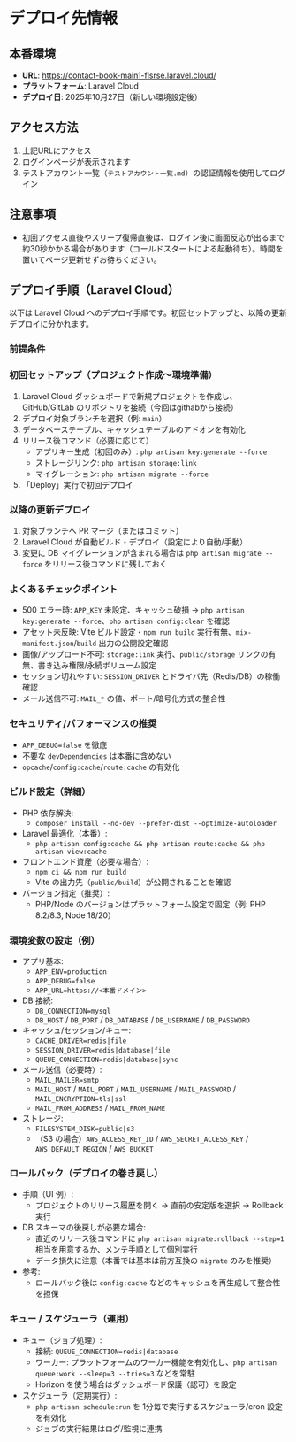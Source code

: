 # デプロイ先情報

## 本番環境
- **URL**: https://contact-book-main1-flsrse.laravel.cloud/
- **プラットフォーム**: Laravel Cloud
- **デプロイ日**: 2025年10月27日（新しい環境設定後）

## アクセス方法
1. 上記URLにアクセス
2. ログインページが表示されます
3. テストアカウント一覧（`テストアカウント一覧.md`）の認証情報を使用してログイン

## 注意事項
- 初回アクセス直後やスリープ復帰直後は、ログイン後に画面反応が出るまで約30秒かかる場合があります（コールドスタートによる起動待ち）。時間を置いてページ更新せずお待ちください。

## デプロイ手順（Laravel Cloud）

以下は Laravel Cloud へのデプロイ手順です。初回セットアップと、以降の更新デプロイに分かれます。

### 前提条件


### 初回セットアップ（プロジェクト作成〜環境準備）
1. Laravel Cloud ダッシュボードで新規プロジェクトを作成し、GitHub/GitLab のリポジトリを接続（今回はgithabから接続）
2. デプロイ対象ブランチを選択（例: `main`）
3. データベーステーブル、キャッシュテーブルのアドオンを有効化
4. リリース後コマンド（必要に応じて）
   - アプリキー生成（初回のみ）: `php artisan key:generate --force`
   - ストレージリンク: `php artisan storage:link`
   - マイグレーション: `php artisan migrate --force`
5. 「Deploy」実行で初回デプロイ

### 以降の更新デプロイ
1. 対象ブランチへ PR マージ（またはコミット）
2. Laravel Cloud が自動ビルド・デプロイ（設定により自動/手動）
3. 変更に DB マイグレーションが含まれる場合は `php artisan migrate --force` をリリース後コマンドに残しておく

### よくあるチェックポイント
- 500 エラー時: `APP_KEY` 未設定、キャッシュ破損 → `php artisan key:generate --force`、`php artisan config:clear` を確認
- アセット未反映: Vite ビルド設定・`npm run build` 実行有無、`mix-manifest.json`/`build` 出力の公開設定確認
- 画像/アップロード不可: `storage:link` 実行、`public/storage` リンクの有無、書き込み権限/永続ボリューム設定
- セッション切れやすい: `SESSION_DRIVER` とドライバ先（Redis/DB）の稼働確認
- メール送信不可: `MAIL_*` の値、ポート/暗号化方式の整合性

### セキュリティ/パフォーマンスの推奨
- `APP_DEBUG=false` を徹底
- 不要な `devDependencies` は本番に含めない
- `opcache`/`config:cache`/`route:cache` の有効化

### ビルド設定（詳細）
- PHP 依存解決:
  - `composer install --no-dev --prefer-dist --optimize-autoloader`
- Laravel 最適化（本番）:
  - `php artisan config:cache && php artisan route:cache && php artisan view:cache`
- フロントエンド資産（必要な場合）:
  - `npm ci && npm run build`
  - Vite の出力先（`public/build`）が公開されることを確認
- バージョン指定（推奨）:
  - PHP/Node のバージョンはプラットフォーム設定で固定（例: PHP 8.2/8.3, Node 18/20）

### 環境変数の設定（例）
- アプリ基本:
  - `APP_ENV=production`
  - `APP_DEBUG=false`
  - `APP_URL=https://<本番ドメイン>`
- DB 接続:
  - `DB_CONNECTION=mysql`
  - `DB_HOST` / `DB_PORT` / `DB_DATABASE` / `DB_USERNAME` / `DB_PASSWORD`
- キャッシュ/セッション/キュー:
  - `CACHE_DRIVER=redis|file`
  - `SESSION_DRIVER=redis|database|file`
  - `QUEUE_CONNECTION=redis|database|sync`
- メール送信（必要時）:
  - `MAIL_MAILER=smtp`
  - `MAIL_HOST` / `MAIL_PORT` / `MAIL_USERNAME` / `MAIL_PASSWORD` / `MAIL_ENCRYPTION=tls|ssl`
  - `MAIL_FROM_ADDRESS` / `MAIL_FROM_NAME`
- ストレージ:
  - `FILESYSTEM_DISK=public|s3`
  - （S3 の場合）`AWS_ACCESS_KEY_ID` / `AWS_SECRET_ACCESS_KEY` / `AWS_DEFAULT_REGION` / `AWS_BUCKET`

### ロールバック（デプロイの巻き戻し）
- 手順（UI 例）:
  - プロジェクトのリリース履歴を開く → 直前の安定版を選択 → Rollback 実行
- DB スキーマの後戻しが必要な場合:
  - 直近のリリース後コマンドに `php artisan migrate:rollback --step=1` 相当を用意するか、メンテ手順として個別実行
  - データ損失に注意（本番では基本は前方互換の `migrate` のみを推奨）
- 参考:
  - ロールバック後は `config:cache` などのキャッシュを再生成して整合性を担保

### キュー / スケジューラ（運用）
- キュー（ジョブ処理）:
  - 接続: `QUEUE_CONNECTION=redis|database`
  - ワーカー: プラットフォームのワーカー機能を有効化し、`php artisan queue:work --sleep=3 --tries=3` などを常駐
  - Horizon を使う場合はダッシュボード保護（認可）を設定
- スケジューラ（定期実行）:
  - `php artisan schedule:run` を 1分毎で実行するスケジューラ/cron 設定を有効化
  - ジョブの実行結果はログ/監視に連携

